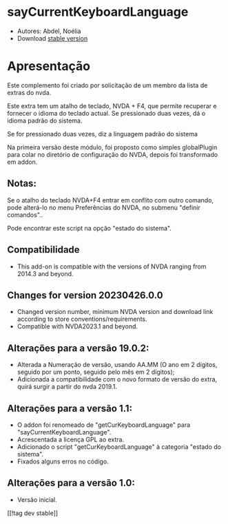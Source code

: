 # sayCurrentKeyboardLanguage #

* Autores: Abdel, Noélia
* Download [stable version][1]

# Apresentação #

Este complemento foi criado por solicitação de um membro da lista de extras
do nvda.

Este extra tem um atalho de teclado, NVDA + F4, que permite recuperar e
fornecer o idioma do teclado actual. Se pressionado duas vezes, dá o idioma
padrão do sistema.

Se for pressionado duas vezes, diz a linguagem padrão do sistema

Na primeira versão deste módulo, foi proposto como simples globalPlugin para
colar no diretório de configuração do NVDA, depois foi transformado em
addon.

## Notas: ##

Se o atalho do teclado NVDA+F4 entrar em conflito com outro comando, pode
alterá-lo no menu Preferências do NVDA, no submenu "definir comandos"..

Pode encontrar este script na opção "estado do sistema".

## Compatibilidade ##

* This add-on is compatible with the versions of NVDA ranging from 2014.3
  and beyond.

## Changes for version 20230426.0.0 ##

* Changed version number, minimum NVDA version and download link according
  to store conventions/requirements.
* Compatible with NVDA2023.1 and beyond.

## Alterações para a versão 19.0.2: ##

* Alterada a Numeração de versão, usando AA.MM (O ano em 2 dígitos, seguido
  por um ponto, seguido pelo mês em 2 dígitos);
* Adicionada a compatibilidade com o novo formato de versão do extra, quirá
  surgir a partir do nvda 2019.1.

## Alterações para a versão 1.1: ##

* O addon foi renomeado de "getCurKeyboardLanguage" para
  "sayCurrentKeyboardLanguage".
* Acrescentada a licença GPL ao extra.
* Adicionado o script "getCurKeyboardLanguage" à categoria "estado do
  sistema".
* Fixados alguns erros no código.

## Alterações para a versão 1.0: ##

* Versão inicial.

[[!tag dev stable]]

[1]:
https://www.nvaccess.org/addonStore/legacy?file=sayCurrentKeyboardLanguage
